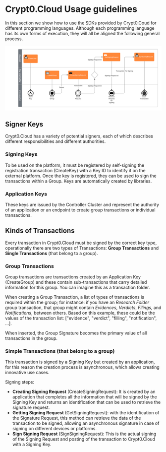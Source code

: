 # Crypt0.Cloud Usage guidelines
In this section we show how to use the SDKs provided by Crypt0.Coud for different programming languages. Although each programming language has its own forms of execution, they will all be aligned the following general process.

![alt text](https://raw.githubusercontent.com/crypt0cloud/howto/master/lib_flow.png "Description of transactions")

## Signer Keys
Crypt0.Cloud has a variety of potential signers, each of which describes different responsibilities and different authorities.

### Signing Keys
To be used on the platform, it must be registered by self-signing the registration transaction (CreateKey) with a Key ID to identify it on the external platform. Once the key is registered, they can be used to sign the transactions within a Group.
Keys are automatically created by libraries. 

### Application Keys
These keys are issued by the Controller Cluster and represent the authority of an application or an endpoint to create group transactions or individual transactions.

## Kinds of Transactions
Every transaction in Crypt0.Cloud must be signed by the correct key type, operationally there are two types of Transactions: **Group Transactions** and **Single Transactions** (that belong to a group).

### Group Transactions
Group transactions are transactions created by an Application Key (CreateGroup) and these contain sub-transactions that carry detailed information for this group. You can imagine this as a transaction folder.

When creating a Group Transaction, a list of types of transactions is required within the group; for instance: if you have an *Research Folder* group transaction, that group might contain *Evidences*, *Verdicts*, *Filings*, and *Notifications*, between others. Based on this example, these could be the values ​​of the transaction list: ["evidence", "verdict", "filling", "notification", ...].

When inserted, the Group Signature becomes the primary value of all transactions in the group.

### Simple Transactions (that belong to a group)
This transaction is signed by a Signing Key but created by an application, for this reason the creation process is asynchronous, which allows creating innovative use cases. 

Signing steps:
- **Creating Signing Request** (CreateSigningRequest):  It is created by an application that completes all the information that will be signed by the Signing Key and returns an identification that can be used to retrieve the signature request. 
- **Getting Signing Request** (GetSigningRequest): with the identification of the Signature Request, this method can retrieve the data of the transaction to be signed, allowing an asynchronous signature in case of signing on different devices or platforms. 
- **Sign Signing Request** (SignSigningRequest): This is the actual signing of the Signing Request and posting of the transaction to Crypt0.Cloud with a Signing Key.

